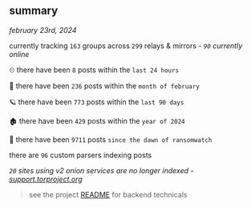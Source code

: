 
## summary
_february 23rd, 2024_

currently tracking `163` groups across `299` relays & mirrors - _`90` currently online_

⏲ there have been `8` posts within the `last 24 hours`

🦈 there have been `236` posts within the `month of february`

🪐 there have been `773` posts within the `last 90 days`

🏚 there have been `429` posts within the `year of 2024`

🦕 there have been `9711` posts `since the dawn of ransomwatch`

there are `96` custom parsers indexing posts

_`20` sites using v2 onion services are no longer indexed - [support.torproject.org](https://support.torproject.org/onionservices/v2-deprecation/)_

> see the project [README](https://github.com/joshhighet/ransomwatch#ransomwatch--) for backend technicals
